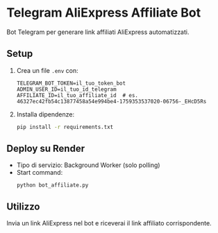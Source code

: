 # Telegram AliExpress Affiliate Bot

Bot Telegram per generare link affiliati AliExpress automatizzati.

## Setup

1. Crea un file `.env` con:
   ```
   TELEGRAM_BOT_TOKEN=il_tuo_token_bot
   ADMIN_USER_ID=il_tuo_id_telegram
   AFFILIATE_ID=il_tuo_affiliate_id  # es. 46327ec42fb54c13877458a54e994be4-1759353537020-06756-_EHcD5Rs
   ```

2. Installa dipendenze:
   ```bash
   pip install -r requirements.txt
   ```

## Deploy su Render

- Tipo di servizio: Background Worker (solo polling)
- Start command:
  ```
  python bot_affiliate.py
  ```

## Utilizzo

Invia un link AliExpress nel bot e riceverai il link affiliato corrispondente.
